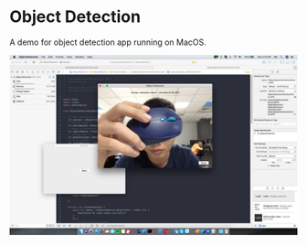 # Object Detection 
A demo for object detection app running on MacOS.

![Screenshot](screenshot.jpg)
